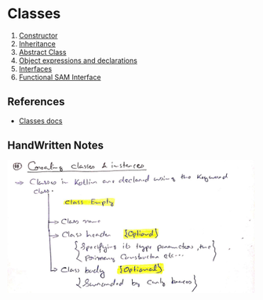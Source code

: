 # Classes
1. [Constructor](./Constructor/index.md)
2. [Inheritance](./Inheritance/index.md)
3. [Abstract Class](./Abstract%20Class/index.md)
4. [Object expressions and declarations](./Object%20expressions%20and%20declarations/index.md)
5. [Interfaces](./Interfaces/index.md)
6. [Functional SAM Interface](./Functional%20SAM%20Interface/index.md)

## References
* [Classes docs](https://kotlinlang.org/docs/classes.html)

## HandWritten Notes
<p align="center">
<img src="./1.jpg" alt="Page 1" width="800"/>
<p\>
